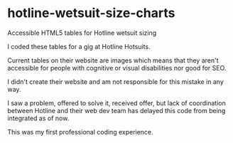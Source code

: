 # hotline-wetsuit-size-charts
Accessible HTML5 tables for Hotline wetsuit sizing

I coded these tables for a gig at Hotline Hotsuits.

Current tables on their website are images which means that they aren't accessible for people with cognitive or visual disabilities nor good for SEO.

I didn't create their website and am not responsible for this mistake in any way.

I saw a problem, offered to solve it, received offer, but lack of coordination between Hotline and their web dev team has delayed this code from being integrated as of now.

This was my first professional coding experience.

